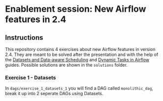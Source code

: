 # Enablement session: New Airflow features in 2.4

## Instructions

This repository contains 4 exercises about new Airflow features in version 2.4. They are meant to be solved after the presentation and with the help of the [Datasets and Data-aware Scheduling](https://www.astronomer.io/guides/airflow-datasets/) and [Dynamic Tasks in Airflow](https://www.astronomer.io/guides/dynamic-tasks/) guides.
Possible solutions are shown in the `solutions` folder.  

### Exercise 1 - Datasets

In `dags/exercise_1_datasets_1` you will find a DAG called `monolithic_dag`, break it up into 2 seperate DAGs using Datasets.